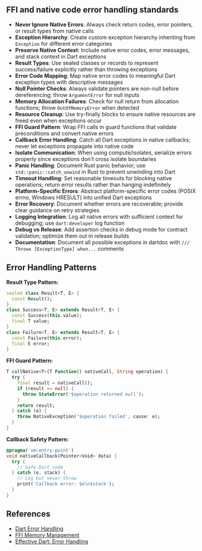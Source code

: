 ## FFI and native code error handling standards

- **Never Ignore Native Errors**: Always check return codes, error pointers, or result types from native calls
- **Exception Hierarchy**: Create custom exception hierarchy inheriting from `Exception` for different error categories
- **Preserve Native Context**: Include native error codes, error messages, and stack context in Dart exceptions
- **Result Types**: Use sealed classes or records to represent success/failure explicitly rather than throwing exceptions
- **Error Code Mapping**: Map native error codes to meaningful Dart exception types with descriptive messages
- **Null Pointer Checks**: Always validate pointers are non-null before dereferencing; throw `ArgumentError` for null inputs
- **Memory Allocation Failures**: Check for null return from allocation functions; throw `OutOfMemoryError` when detected
- **Resource Cleanup**: Use try-finally blocks to ensure native resources are freed even when exceptions occur
- **FFI Guard Pattern**: Wrap FFI calls in guard functions that validate preconditions and convert native errors
- **Callback Error Handling**: Catch all Dart exceptions in native callbacks; never let exceptions propagate into native code
- **Isolate Communication**: When using compute/isolates, serialize errors properly since exceptions don't cross isolate boundaries
- **Panic Handling**: Document Rust panic behavior; use `std::panic::catch_unwind` in Rust to prevent unwinding into Dart
- **Timeout Handling**: Set reasonable timeouts for blocking native operations; return error results rather than hanging indefinitely
- **Platform-Specific Errors**: Abstract platform-specific error codes (POSIX errno, Windows HRESULT) into unified Dart exceptions
- **Error Recovery**: Document whether errors are recoverable; provide clear guidance on retry strategies
- **Logging Integration**: Log all native errors with sufficient context for debugging; use `dart:developer` log function
- **Debug vs Release**: Add assertion checks in debug mode for contract validation; optimize them out in release builds
- **Documentation**: Document all possible exceptions in dartdoc with `/// Throws [ExceptionType] when...` comments

## Error Handling Patterns

**Result Type Pattern:**
```dart
sealed class Result<T, E> {
  const Result();
}
class Success<T, E> extends Result<T, E> {
  const Success(this.value);
  final T value;
}
class Failure<T, E> extends Result<T, E> {
  const Failure(this.error);
  final E error;
}
```

**FFI Guard Pattern:**
```dart
T callNative<T>(T Function() nativeCall, String operation) {
  try {
    final result = nativeCall();
    if (result == null) {
      throw StateError('$operation returned null');
    }
    return result;
  } catch (e) {
    throw NativeException('$operation failed', cause: e);
  }
}
```

**Callback Safety Pattern:**
```dart
@pragma('vm:entry-point')
void nativeCallback(Pointer<Void> data) {
  try {
    // Safe Dart code
  } catch (e, stack) {
    // Log but never throw
    print('Callback error: $e\n$stack');
  }
}
```

## References

- [Dart Error Handling](https://dart.dev/language/error-handling)
- [FFI Memory Management](https://dart.dev/guides/libraries/c-interop#managing-memory)
- [Effective Dart: Error Handling](https://dart.dev/effective-dart/usage#error-handling)

